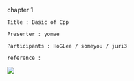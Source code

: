 

chapter 1

```
Title : Basic of Cpp
```

```
Presenter : yomae
```

```
Participants : HoGLee / someyou / juri3
```

```
reference : 
```

![](http://bookimg.gilbut.co.kr/book/BN001899/rn_view_BN001899.jpg)

